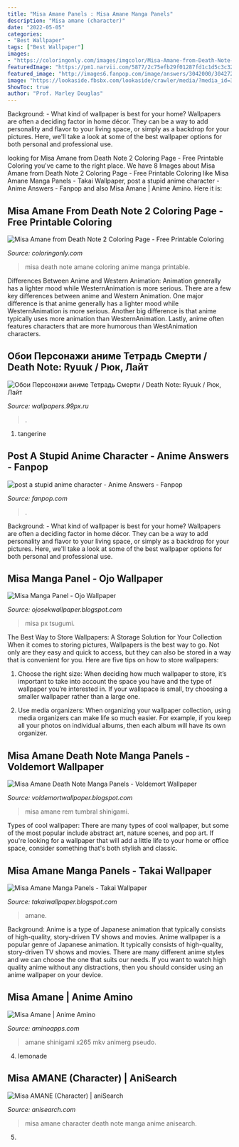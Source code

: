 ```yaml
---
title: "Misa Amane Panels : Misa Amane Manga Panels"
description: "Misa amane (character)"
date: "2022-05-05"
categories:
- "Best Wallpaper"
tags: ["Best Wallpaper"]
images:
- "https://coloringonly.com/images/imgcolor/Misa-Amane-from-Death-Note-coloring-page-2.jpg"
featuredImage: "https://pm1.narvii.com/5877/2c75efb29f01287fd1c1d5c3c328963f4177c515_hq.jpg"
featured_image: "http://images6.fanpop.com/image/answers/3042000/3042724_1350243617463.27res_196_300.jpg"
image: "https://lookaside.fbsbx.com/lookaside/crawler/media/?media_id=376913333714245"
ShowToc: true
author: "Prof. Marley Douglas"
---
```



Background: - What kind of wallpaper is best for your home?
Wallpapers are often a deciding factor in home décor. They can be a way to add personality and flavor to your living space, or simply as a backdrop for your pictures. Here, we'll take a look at some of the best wallpaper options for both personal and professional use.

	

		
looking for Misa Amane from Death Note 2 Coloring Page - Free Printable Coloring you've came to the right place. We have 8 Images about Misa Amane from Death Note 2 Coloring Page - Free Printable Coloring like Misa Amane Manga Panels - Takai Wallpaper, post a stupid anime character - Anime Answers - Fanpop and also Misa Amane | Anime Amino. Here it is:
		
    
## Misa Amane From Death Note 2 Coloring Page - Free Printable Coloring

<img loading=lazy src="https://coloringonly.com/images/imgcolor/Misa-Amane-from-Death-Note-coloring-page-2.jpg" onerror="this.onerror=null;this.src='https://tse3.mm.bing.net/th?id=OIP.Sq7cP7ly7b_DORURt9oG3gHaKW&amp;pid=15.1';" alt="Misa Amane from Death Note 2 Coloring Page - Free Printable Coloring">

_Source: coloringonly.com_

>misa death note amane coloring anime manga printable. 

	

Differences Between Anime and Western Animation: Animation generally has a lighter mood while WesternAnimation is more serious.
There are a few key differences between anime and Western Animation. One major difference is that anime generally has a lighter mood while WesternAnimation is more serious. Another big difference is that anime typically uses more animation than WesternAnimation. Lastly, anime often features characters that are more humorous than WestAnimation characters.

    
## Обои Персонажи аниме Тетрадь Смерти / Death Note: Ryuuk / Рюк, Лайт

<img loading=lazy src="https://99px.ru/sstorage/53/2011/10/mid_24091_1821.jpg" onerror="this.onerror=null;this.src='https://tse4.mm.bing.net/th?id=OIP.bwejZEyMGWAVs-wklVIJnQHaEo&amp;pid=15.1';" alt="Обои Персонажи аниме Тетрадь Смерти / Death Note: Ryuuk / Рюк, Лайт">

_Source: wallpapers.99px.ru_

>. 

	

1. tangerine 

    
## Post A Stupid Anime Character - Anime Answers - Fanpop

<img loading=lazy src="http://images6.fanpop.com/image/answers/3042000/3042724_1350243617463.27res_196_300.jpg" onerror="this.onerror=null;this.src='https://tse1.mm.bing.net/th?id=OIP.tjIxV0IgF5jk7qVW68ndJgAAAA&amp;pid=15.1';" alt="post a stupid anime character - Anime Answers - Fanpop">

_Source: fanpop.com_

>. 

	

Background: - What kind of wallpaper is best for your home?
Wallpapers are often a deciding factor in home décor. They can be a way to add personality and flavor to your living space, or simply as a backdrop for your pictures. Here, we'll take a look at some of the best wallpaper options for both personal and professional use.

    
## Misa Manga Panel - Ojo Wallpaper

<img loading=lazy src="https://lookaside.fbsbx.com/lookaside/crawler/media/?media_id=376913333714245" onerror="this.onerror=null;this.src='https://tse2.mm.bing.net/th?id=OIP.N4tEcGpx4to6lalG5BYSMwHaGo&amp;pid=15.1';" alt="Misa Manga Panel - Ojo Wallpaper">

_Source: ojosekwallpaper.blogspot.com_

>misa px tsugumi. 

	

The Best Way to Store Wallpapers: A Storage Solution for Your Collection
When it comes to storing pictures, Wallpapers is the best way to go. Not only are they easy and quick to access, but they can also be stored in a way that is convenient for you. Here are five tips on how to store wallpapers:
1) Choose the right size: When deciding how much wallpaper to store, it’s important to take into account the space you have and the type of wallpaper you’re interested in. If your wallspace is small, try choosing a smaller wallpaper rather than a large one.

2) Use media organizers: When organizing your wallpaper collection, using media organizers can make life so much easier. For example, if you keep all your photos on individual albums, then each album will have its own organizer.

    
## Misa Amane Death Note Manga Panels - Voldemort Wallpaper

<img loading=lazy src="https://64.media.tumblr.com/efdeabf84430824697bc51f1c1b0d797/9be0fd6e7238d0eb-28/s640x960/8949e5a8dcdf2027bd773534b75206c8ac7535ce.jpg" onerror="this.onerror=null;this.src='https://tse3.mm.bing.net/th?id=OIP.4T7iFoLc_VXA4fRGfgB05wHaL4&amp;pid=15.1';" alt="Misa Amane Death Note Manga Panels - Voldemort Wallpaper">

_Source: voldemortwallpaper.blogspot.com_

>misa amane rem tumbral shinigami. 

	

Types of cool wallpaper:
There are many types of cool wallpaper, but some of the most popular include abstract art, nature scenes, and pop art. If you're looking for a wallpaper that will add a little life to your home or office space, consider something that's both stylish and classic.

    
## Misa Amane Manga Panels - Takai Wallpaper

<img loading=lazy src="https://lh5.googleusercontent.com/proxy/Qxbvti8aHl54u5l_dTX88OaaL_wDRrY6JlQtvxXeLfp5E0nz0QDURaZ-sZ-gZxIeNVdYmJ_CWQx4zvN43lwPtC31V6Gp_MKONUVXiK1m9sTvuq9JPcXBn1x74zuUY1gQlGd6Fl_5G_1j5r1T=w1200-h630-p-k-no-nu" onerror="this.onerror=null;this.src='https://tse4.mm.bing.net/th?id=OIP.9nqdt5YiqiWqskSuckJyfAHaGU&amp;pid=15.1';" alt="Misa Amane Manga Panels - Takai Wallpaper">

_Source: takaiwallpaper.blogspot.com_

>amane. 

	

Background: Anime is a type of Japanese animation that typically consists of high-quality, story-driven TV shows and movies.
Anime wallpaper is a popular genre of Japanese animation. It typically consists of high-quality, story-driven TV shows and movies. There are many different anime styles and we can choose the one that suits our needs. If you want to watch high quality anime without any distractions, then you should consider using an anime wallpaper on your device.

    
## Misa Amane | Anime Amino

<img loading=lazy src="https://pm1.narvii.com/5877/2c75efb29f01287fd1c1d5c3c328963f4177c515_hq.jpg" onerror="this.onerror=null;this.src='https://tse4.mm.bing.net/th?id=OIP.BQNvAF_f5F5t-VwDlPAy4gHaEK&amp;pid=15.1';" alt="Misa Amane | Anime Amino">

_Source: aminoapps.com_

>amane shinigami x265 mkv animerg pseudo. 

	

4. lemonade 

    
## Misa AMANE (Character) | AniSearch

<img loading=lazy src="https://cdn.anisearch.com/images/character/cover/full/0/292.jpg" onerror="this.onerror=null;this.src='https://tse2.mm.bing.net/th?id=OIP.sGTrfIXfVJ5210GC7lGHhwAAAA&amp;pid=15.1';" alt="Misa AMANE (Character) | aniSearch">

_Source: anisearch.com_

>misa amane character death note manga anime anisearch. 

	

5.

